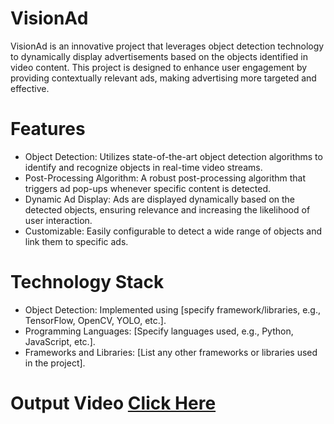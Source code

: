# VisionAd
VisionAd is an innovative project that leverages object detection technology to dynamically display advertisements based on the objects identified in video content. This project is designed to enhance user engagement by providing contextually relevant ads, making advertising more targeted and effective.

# Features
- Object Detection: Utilizes state-of-the-art object detection algorithms to identify and recognize objects in real-time video streams.
- Post-Processing Algorithm: A robust post-processing algorithm that triggers ad pop-ups whenever specific content is detected.
- Dynamic Ad Display: Ads are displayed dynamically based on the detected objects, ensuring relevance and increasing the likelihood of user interaction.
- Customizable: Easily configurable to detect a wide range of objects and link them to specific ads.

# Technology Stack
- Object Detection: Implemented using [specify framework/libraries, e.g., TensorFlow, OpenCV, YOLO, etc.].
- Programming Languages: [Specify languages used, e.g., Python, JavaScript, etc.].
- Frameworks and Libraries: [List any other frameworks or libraries used in the project].

# Output Video [Click Here](https://drive.google.com/file/d/1xmkSSD84mVihRhburo65B1WPkuLCbf_7/view?usp=sharing)



